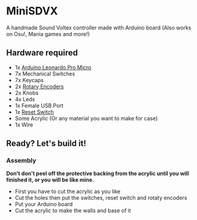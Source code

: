 # MiniSDVX
A handmade Sound Voltex controller made with Arduino board (Also works on Osu!, Mania games and more!)
## Hardware required
* 1x [Arduino Leonardo Pro Micro](https://shopee.co.th/Arduino-Leonardo-Pro-Micro-i.85361299.1537392088)
* 7x Mechanical Switches
* 7x Keycaps
* 2x [Rotary Encoders](https://shopee.co.th/Rotary-Encoder-360-Module-Brick-Sensor-KY-040-i.243007968.4738155771?gclid=CjwKCAjw7--KBhAMEiwAxfpkWB-9F-T88plWcBtxa9cqqsYRkEIf8viBj22_jBAbfpmH6bs5HsSxQRoCH8QQAvD_BwE)
* 2x Knobs
* 4x Leds
* 1x Female USB Port
* 1x [Reset Switch](https://shopee.co.th/%E0%B8%AA%E0%B8%B5%E0%B9%81%E0%B8%94%E0%B8%87-1-%E0%B8%8A%E0%B8%B4%E0%B9%89%E0%B8%99-%E0%B8%9B%E0%B8%B8%E0%B9%88%E0%B8%A1%E0%B8%81%E0%B8%94%E0%B8%AA%E0%B8%A7%E0%B8%B4%E0%B8%97%E0%B8%8A%E0%B9%8C%E0%B9%80%E0%B8%9B%E0%B8%B4%E0%B8%94-%E0%B8%9B%E0%B8%B4%E0%B8%94-PBS-110-%E0%B8%82%E0%B8%99%E0%B8%B2%E0%B8%94-7-%E0%B8%A1%E0%B8%A1.-Reset-Switch-(%E0%B8%81%E0%B8%94%E0%B8%95%E0%B8%B4%E0%B8%94-%E0%B8%9B%E0%B8%A5%E0%B9%88%E0%B8%AD%E0%B8%A2%E0%B8%94%E0%B8%B1%E0%B8%9A)-i.368104632.10349016295?position=5)
* Some Acrylic (Or any material you want to make for case)
* 1x Wire

## Ready? Let's build it!
### Assembly
**Don't don't peel off the protective backing from the acrylic until you will finished it, or you will be like mine.**
* First you have to cut the acrylic as you like
* Cut the holes then put the switches, reset switch and rotaty encoders
* Put your Arduino board
* Cut the acrylic to make the walls and base of it
